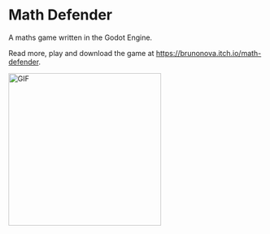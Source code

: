 Math Defender
=============

A maths game written in the Godot Engine.

Read more, play and download the game at <https://brunonova.itch.io/math-defender>.

<img src="https://img.itch.zone/aW1hZ2UvMTk0NDg2Ny8xMTQzNTIyMC5naWY=/original/iNIXOU.gif" alt="GIF" width="300" />
